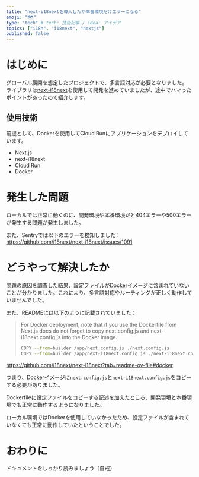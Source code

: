 ```yaml
---
title: "next-i18nextを導入したが本番環境だけエラーになる"
emoji: "🗺️"
type: "tech" # tech: 技術記事 / idea: アイデア
topics: ["i18n", "i18next", "nextjs"]
published: false
---
```


# はじめに

グローバル展開を想定したプロジェクトで、多言語対応が必要となりました。
ライブラリは[next-i18next](https://github.com/i18next/next-i18next)を使用して開発を進めていましたが、途中でハマったポイントがあったので紹介します。

## 使用技術

前提として、Dockerを使用してCloud Runにアプリケーションをデプロイしています。

- Next.js
- next-i18next
- Cloud Run
- Docker

# 発生した問題

ローカルでは正常に動くのに、開発環境や本番環境だと404エラーや500エラーが発生する問題が発生しました。  

また、Sentryでは以下のエラーを検知しました：  
https://github.com/i18next/next-i18next/issues/1091

# どうやって解決したか

問題の原因を調査した結果、設定ファイルがDockerイメージに含まれていないことが分かりました。これにより、多言語対応やルーティングが正しく動作していませんでした。

また、READMEには以下のように記載されていました：

> For Docker deployment, note that if you use the Dockerfile from Next.js docs do not forget to copy next.config.js and next-i18next.config.js into the Docker image.
> ```bash
> COPY --from=builder /app/next.config.js ./next.config.js
> COPY --from=builder /app/next-i18next.config.js ./next-i18next.config.js
> ```

https://github.com/i18next/next-i18next?tab=readme-ov-file#docker

つまり、Dockerイメージに`next.config.js`と`next-i18next.config.js`をコピーする必要がありました。

Dockerfileに設定ファイルをコピーする記述を加えたところ、開発環境と本番環境でも正常に動作するようになりました。

ローカル環境ではDockerを使用していなかったため、設定ファイルが含まれていなくても正常に動作していたということでした。

# おわりに

ドキュメントをしっかり読みましょう（自戒）
